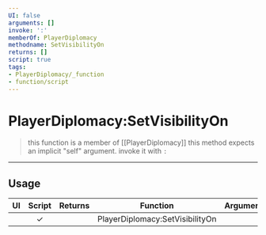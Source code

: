 ```yaml
---
UI: false
arguments: []
invoke: ':'
memberOf: PlayerDiplomacy
methodname: SetVisibilityOn
returns: []
script: true
tags:
- PlayerDiplomacy/_function
- function/script
---
```

# PlayerDiplomacy:SetVisibilityOn
> this function is a member of [[PlayerDiplomacy]]
> this method expects an implicit "self" argument. invoke it with `:`
-----
## Usage
|  UI | Script | Returns | Function | Arguments |
|:---:|:------:|-------:|:--------:|:---------|
| |✓||PlayerDiplomacy:SetVisibilityOn||
